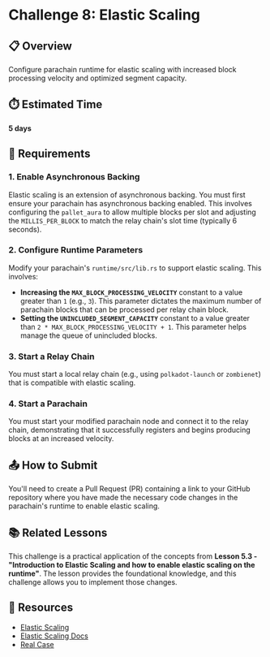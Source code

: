 # Challenge 8: Elastic Scaling

## 📋 Overview
Configure parachain runtime for elastic scaling with increased block processing velocity and optimized segment capacity.

## ⏱️ Estimated Time
**5 days**

## 🎯 Requirements

### 1. Enable Asynchronous Backing
Elastic scaling is an extension of asynchronous backing. You must first ensure your parachain has asynchronous backing enabled. This involves configuring the `pallet_aura` to allow multiple blocks per slot and adjusting the `MILLIS_PER_BLOCK` to match the relay chain's slot time (typically 6 seconds).

### 2. Configure Runtime Parameters
Modify your parachain's `runtime/src/lib.rs` to support elastic scaling. This involves:

- **Increasing the `MAX_BLOCK_PROCESSING_VELOCITY`** constant to a value greater than `1` (e.g., `3`). This parameter dictates the maximum number of parachain blocks that can be processed per relay chain block.
- **Setting the `UNINCLUDED_SEGMENT_CAPACITY`** constant to a value greater than `2 * MAX_BLOCK_PROCESSING_VELOCITY + 1`. This parameter helps manage the queue of unincluded blocks.

### 3. Start a Relay Chain
You must start a local relay chain (e.g., using `polkadot-launch` or `zombienet`) that is compatible with elastic scaling.

### 4. Start a Parachain
You must start your modified parachain node and connect it to the relay chain, demonstrating that it successfully registers and begins producing blocks at an increased velocity.

## 📤 How to Submit

You'll need to create a Pull Request (PR) containing a link to your GitHub repository where you have made the necessary code changes in the parachain's runtime to enable elastic scaling.

## 📚 Related Lessons

This challenge is a practical application of the concepts from **Lesson 5.3 - "Introduction to Elastic Scaling and how to enable elastic scaling on the runtime"**. The lesson provides the foundational knowledge, and this challenge allows you to implement those changes.

## 🔗 Resources

- [Elastic Scaling ](https://docs.polkadot.com/polkadot-protocol/architecture/polkadot-chain/elastic-scaling/)
- [Elastic Scaling Docs](https://paritytech.github.io/polkadot-sdk/master/polkadot_sdk_docs/guides/enable_elastic_scaling_mvp/index.html)
- [Real Case](https://github.com/galacticcouncil/hydration-node/blob/9c267f00edc9ed8e0623d6a31ed250b2071043ac/runtime/hydradx/src/system.rs#L247)


